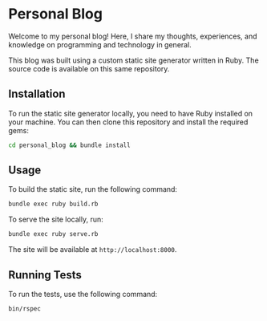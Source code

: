# Personal Blog

Welcome to my personal blog! Here, I share my thoughts, experiences, and knowledge on programming and technology in general.

This blog was built using a custom static site generator written in Ruby. The source code is available on this same repository.

## Installation

To run the static site generator locally, you need to have Ruby installed on your machine. You can then clone this repository and install the required gems:

```sh
cd personal_blog && bundle install
```

## Usage

To build the static site, run the following command:

```sh
bundle exec ruby build.rb
```

To serve the site locally, run:

```sh
bundle exec ruby serve.rb
```

The site will be available at `http://localhost:8000`.

## Running Tests

To run the tests, use the following command:

```sh
bin/rspec
```

